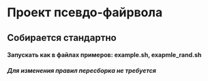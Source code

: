 # Проект псевдо-файрвола
## Собирается стандартно
#### Запускать как в файлах примеров: example.sh, exapmle_rand.sh
##### Для изменения правил пересборка не требуется
